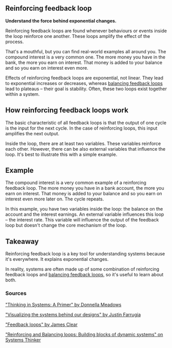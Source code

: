 ## Reinforcing feedback loop

**Understand the force behind exponential changes.**

Reinforcing feedback loops are found whenever behaviours or events inside the loop reinforce one another. These loops amplify the effect of the process.

That's a mouthful, but you can find real-world examples all around you. The compound interest is a very common one. The more money you have in the bank, the more you earn on interest. That money is added to your balance and so you earn on interest even more.

Effects of reinforcing feedback loops are exponential, not linear. They lead to exponential increases or decreases, whereas [balancing feedback loops](/balancing-feedback-loop) lead to plateaus – their goal is stability. Often, these two loops exist together within a system.

How reinforcing feedback loops work
-----------------------------------

The basic characteristic of all feedback loops is that the output of one cycle is the input for the next cycle. In the case of reinforcing loops, this input amplifies the next output.

Inside the loop, there are at least two variables. These variables reinforce each other. However, there can be also external variables that influence the loop. It's best to illustrate this with a simple example.

Example
-------

The compound interest is a very common example of a reinforcing feedback loop. The more money you have in a bank account, the more you earn on interest. That money is added to your balance and so you earn on interest even more later on. The cycle repeats.

In this example, you have two variables inside the loop: the balance on the account and the interest earnings. An external variable influences this loop – the interest rate. This variable will influence the output of the feedback loop but doesn't change the core mechanism of the loop.

Takeaway
--------

Reinforcing feedback loop is a key tool for understanding systems because it's everywhere. It explains exponential changes.

In reality, systems are often made up of some combination of reinforcing feedback loops and [balancing feedback loops](/balancing-feedback-loop), so it's useful to learn about both.

### Sources

["Thinking in Systems: A Primer" by Donnella Meadows](https://www.goodreads.com/book/show/3828902-thinking-in-systems)

["Visualizing the systems behind our designs" by Justin Farrugia](https://uxdesign.cc/visualizing-the-systems-behind-our-designs-7a7c95b4cfb2)

["Feedback loops" by James Clear](https://jamesclear.com/feedback-loops)

["Reinforcing and Balancing loops: Building blocks of dynamic systems" on Systems Thinker](https://thesystemsthinker.com/reinforcing-and-balancing-loops-building-blocks-of-dynamic-systems/)